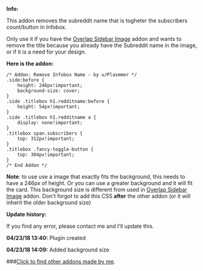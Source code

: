**Info:**

This addon removes the subreddit name that is togheter the subscribers count/button in Infobox.

Only use it if you have the [Overlap Sidebar Image](https://www.reddit.com/r/naut/comments/8ecjy6/addon_overlap_sidebar_image/) addon and wants to remove the title because you already have the Subreddit name in the image, or if it is a need for your design.


**Here is the addon:**

    /* Addon: Remove Infobox Name - by u/Plasmmer */
    .side:before {
        height: 246px!important;
        background-size: cover;
    }
    .side .titlebox h1.redditname:before {
        height: 54px!important;
    }
    .side .titlebox h1.redditname a {
        display: none!important;
    }
    .titlebox span.subscribers {
        top: 312px!important;
    }
    .titlebox .fancy-toggle-button {
        top: 304px!important;
    }
    /* End Addon */


**Note**: to use use a image that exactly fits the background, this needs to have a 
    246px
 of height. Or you can use a greater background and it will fit the card. This background size is different from used in [Overlap Sidebar Image](https://www.reddit.com/r/naut/comments/8ecjy6/addon_overlap_sidebar_image/) addon. Don't forgot to add this CSS **after** the other addon (or it will inherit the older background size)


**Update history:**

If you find any error, please contact me and I'll update this.

**04/23/18 13:40:** Plugin created

**04/23/18 14:09:** Added background size


###[Click to find other addons made by me](https://www.reddit.com/r/naut/comments/8ecmtr/plasmmers_addon_list/).
